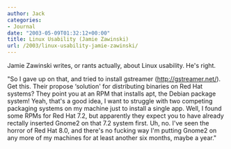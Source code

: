 ```yaml
---
author: Jack
categories:
- Journal
date: "2003-05-09T01:32:12+00:00"
title: Linux Usability (Jamie Zawinski)
url: /2003/linux-usability-jamie-zawinski/
---
```


Jamie Zawinski writes, or rants actually, about Linux usability. He's right.
  


"So I gave up on that, and tried to install gstreamer (<http://gstreamer.net/>). Get this. Their propose &#8216;solution' for distributing binaries on Red Hat systems? They point you at an RPM that installs apt, the Debian package system! Yeah, that's a good idea, I want to struggle with two competing packaging systems on my machine just to install a single app. Well, I found some RPMs for Red Hat 7.2, but apparently they expect you to have already rectally inserted Gnome2 on that 7.2 system first. Uh, no. I've seen the horror of Red Hat 8.0, and there's no fucking way I'm putting Gnome2 on any more of my machines for at least another six months, maybe a year."</p>